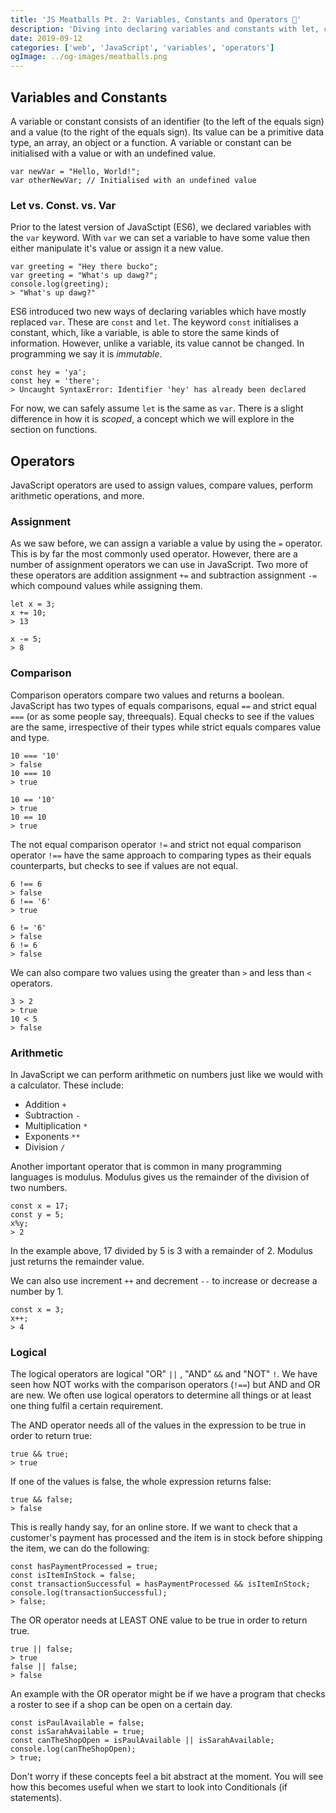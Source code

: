 ```yaml
---
title: 'JS Meatballs Pt. 2: Variables, Constants and Operators 🚀'
description: 'Diving into declaring variables and constants with let, const and var. And a look into assignment, comparison, arithmetic and logical operators.'
date: 2019-09-12
categories: ['web', 'JavaScript', 'variables', 'operators']
ogImage: ../og-images/meatballs.png
---
```


## Variables and Constants

A variable or constant consists of an identifier (to the left of the equals sign) and a value (to the right of the equals sign). Its value can be a primitive data type, an array, an object or a function. A variable or constant can be initialised with a value or with an undefined value.

    var newVar = "Hello, World!";
    var otherNewVar; // Initialised with an undefined value
    
### Let vs. Const. vs. Var
Prior to the latest version of JavaSctipt (ES6), we declared variables with the `var` keyword. With `var` we can set a variable to have some value then either manipulate it's value or assign it a new value.

    var greeting = "Hey there bucko";
    var greeting = "What's up dawg?";
    console.log(greeting);
    > "What's up dawg?"

ES6 introduced two new ways of declaring variables which have mostly replaced `var`. These are `const` and `let`. The keyword `const` initialises a constant, which, like a variable, is able to store the same kinds of information. However, unlike a variable, its value cannot be changed. In programming we say it is *immutable*. 

    const hey = 'ya';
    const hey = 'there';
    > Uncaught SyntaxError: Identifier 'hey' has already been declared

For now, we can safely assume `let` is the same as `var`. There is a slight difference in how it is *scoped*, a concept which we will explore in the section on functions. 

## Operators
JavaScript operators are used to assign values, compare values, perform arithmetic operations, and more.

### Assignment
As we saw before, we can assign a variable a value by using the `=` operator. This is by far the most commonly used operator. However, there are a number of assignment operators we can use in JavaScript. Two more of these operators are addition assignment `+=` and subtraction assignment `-=` which compound values while assigning them.

    let x = 3;
    x += 10;
    > 13
    
    x -= 5;
    > 8


### Comparison
Comparison operators compare two values and returns a boolean. JavaScript has two types of equals comparisons, equal `==` and strict equal `===` (or as some people say, threequals). Equal checks to see if the values are the same, irrespective of their types while strict equals compares value and type.

    10 === '10'
    > false
    10 === 10
    > true
    
    10 == '10'
    > true
    10 == 10
    > true

The not equal comparison operator `!=` and strict not equal comparison operator `!==` have the same approach to comparing types as their equals counterparts, but checks to see if values are not equal.

    6 !== 6
    > false
    6 !== '6'
    > true
    
    6 != '6'
    > false
    6 != 6
    > false
    
We can also compare two values using the greater than `>` and less than `<` operators.

    3 > 2
    > true
    10 < 5
    > false

### Arithmetic 

In JavaScript we can perform arithmetic on numbers just like we would with a calculator. These include:

- Addition `+`
- Subtraction `-`
- Multiplication `*`
- Exponents `**`
- Division `/`

Another important operator that is common in many programming languages is modulus. Modulus gives us the remainder of the division of two numbers.

    const x = 17;
    const y = 5;
    x%y;
    > 2

In the example above, 17 divided by 5 is 3 with a remainder of 2. Modulus just returns the remainder value.

We can also use increment `++` and decrement `--` to increase or decrease a number by 1.

    const x = 3;
    x++;
    > 4
    

### Logical
The logical operators are logical "OR" `||` , "AND" `&&` and "NOT" `!`. We have seen how NOT works with the comparison operators (`!==`) but AND and OR are new. We often use logical operators to determine all things or at least one thing fulfil a certain requirement. 

The AND operator needs all of the values in the expression to be true in order to return true:

    true && true;
    > true

If one of the values is false, the whole expression returns false:

    true && false;
    > false

This is really handy say, for an online store. If we want to check that a customer's payment has processed and the item is in stock before shipping the item, we can do the following:

    const hasPaymentProcessed = true;
    const isItemInStock = false;
    const transactionSuccessful = hasPaymentProcessed && isItemInStock;
    console.log(transactionSuccessful);
    > false;

The OR operator needs at LEAST ONE value to be true in order to return true.

    true || false;
    > true
    false || false;
    > false

An example with the OR operator might be if we have a program that checks a roster to see if a shop can be open on a certain day.

    const isPaulAvailable = false;
    const isSarahAvailable = true;
    const canTheShopOpen = isPaulAvailable || isSarahAvailable;
    console.log(canTheShopOpen);
    > true;

Don't worry if these concepts feel a bit abstract at the moment. You will see how this becomes useful when we start to look into Conditionals (if statements).

